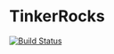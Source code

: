 # TinkerRocks

[![Build Status](https://travis-ci.org/anagav/TinkerRocks.svg?branch=master)](https://travis-ci.org/anagav/TinkerRocks)
